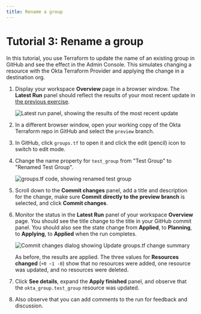 ```yaml
---
title: Rename a group
---
```


# Tutorial 3: Rename a group

In this tutorial, you use Terraform to update the name of an existing group in GitHub and see the effect in the Admin Console. This simulates changing a resource with the Okta Terraform Provider and applying the change in a destination org.

1. Display your workspace **Overview** page in a browser window. The **Latest Run** panel should reflect the results of your most recent update in [the previous exercise](/architecture-center/architectures/create-resources-terraform/).

   <div class="full border">

   ![Latest run panel, showing the results of the most recent update](/img/architecture/mmoe/lab-3-latest-run.png)

   </div>

2. In a different browser window, open your working copy of the Okta Terraform repo in GitHub and select the `preview` branch.

3. In GitHub, click `groups.tf` to open it and click the edit (pencil) icon to switch to edit mode.

4. Change the name property for `test_group` from "Test Group" to "Renamed Test Group".

   <div class="full border">

   ![groups.tf code, showing renamed test group](/img/architecture/mmoe/lab-3-test-group-renamed.jpg)

   </div>

5. Scroll down to the **Commit changes** panel, add a title and description for the change, make sure **Commit directly to the preview branch** is selected, and click **Commit changes**.

6. Monitor the status in the **Latest Run** panel of your workspace **Overview** page. You should see the title change to the title in your GitHub commit panel. You should also see the state change from **Applied**, to **Planning**, to **Applying**, to **Applied** when the run completes.

   <div class="full border">

   ![Commit changes dialog showing Update groups.tf change summary](/img/architecture/mmoe/lab-3-group-rename-applied.png)

   </div>

   As before, the results are applied. The three values for **Resources changed** (`+0 ~1 -0`) show that no resources were added, one resource was updated, and no resources were deleted.

7. Click **See details**, expand the **Apply finished** panel, and observe that the `okta_group.test_group` resource was updated.

8. Also observe that you can add comments to the run for feedback and discussion.
